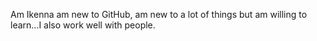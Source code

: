 Am Ikenna am new to GitHub, am new to a lot of things but am willing to learn...I also work well with people.
